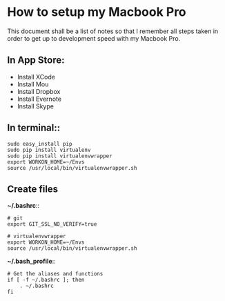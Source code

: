 # How to setup my Macbook Pro

This document shall be a list of notes so that I remember all steps taken in order to get up to development speed with my Macbook Pro.

## In App Store:

* Install XCode
* Install Mou
* Install Dropbox
* Install Evernote
* Install Skype

## In terminal::

    sudo easy_install pip
	sudo pip install virtualenv
	sudo pip install virtualenvwrapper
	export WORKON_HOME=~/Envs
	source /usr/local/bin/virtualenvwrapper.sh

## Create files

**~/.bashrc**::
    
    # git
    export GIT_SSL_NO_VERIFY=true 

    # virtualenvwrapper
    export WORKON_HOME=~/Envs
    source /usr/local/bin/virtualenvwrapper.sh

**~/.bash_profile**::

    # Get the aliases and functions
    if [ -f ~/.bashrc ]; then
        . ~/.bashrc
    fi


